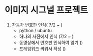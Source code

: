 # 이미지 시그널 프로젝트


1. 자동차 번호판 인식( 7/2 ~ )
   - python / ubuntu
   - 하나의 사진에서 인식 (7/2 ~ )
   - 동영상에서 번호판 인식하여 읽기 ()
   - 프레임워크 씌워서 작성 ()

